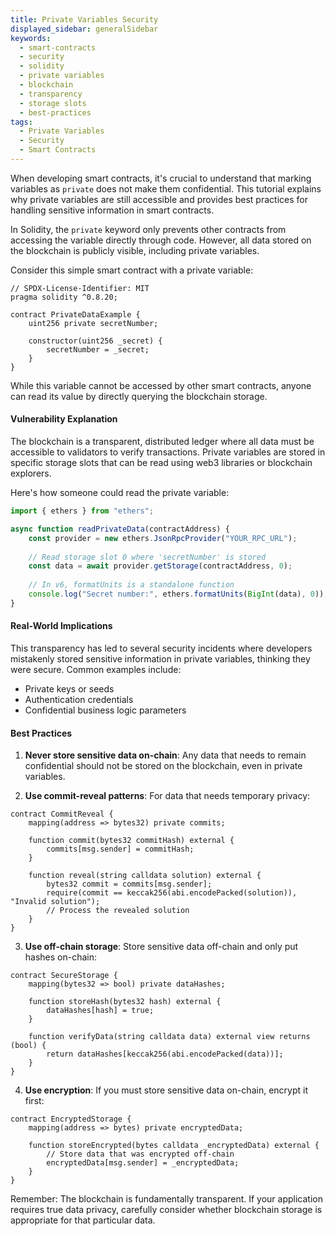 ```yaml
---
title: Private Variables Security
displayed_sidebar: generalSidebar
keywords:
  - smart-contracts
  - security
  - solidity
  - private variables
  - blockchain
  - transparency
  - storage slots
  - best-practices
tags:
  - Private Variables
  - Security
  - Smart Contracts
---
```


When developing smart contracts, it's crucial to understand that marking variables as `private` does not make them confidential. This tutorial explains why private variables are still accessible and provides best practices for handling sensitive information in smart contracts.

In Solidity, the `private` keyword only prevents other contracts from accessing the variable directly through code. However, all data stored on the blockchain is publicly visible, including private variables.

Consider this simple smart contract with a private variable:

```solidity
// SPDX-License-Identifier: MIT
pragma solidity ^0.8.20;

contract PrivateDataExample {
    uint256 private secretNumber;
    
    constructor(uint256 _secret) {
        secretNumber = _secret;
    }
}
```

While this variable cannot be accessed by other smart contracts, anyone can read its value by directly querying the blockchain storage.

#### Vulnerability Explanation

The blockchain is a transparent, distributed ledger where all data must be accessible to validators to verify transactions. Private variables are stored in specific storage slots that can be read using web3 libraries or blockchain explorers.

Here's how someone could read the private variable:

```javascript
import { ethers } from "ethers";

async function readPrivateData(contractAddress) {
    const provider = new ethers.JsonRpcProvider("YOUR_RPC_URL");
    
    // Read storage slot 0 where 'secretNumber' is stored
    const data = await provider.getStorage(contractAddress, 0);
    
    // In v6, formatUnits is a standalone function
    console.log("Secret number:", ethers.formatUnits(BigInt(data), 0));
}
```

#### Real-World Implications

This transparency has led to several security incidents where developers mistakenly stored sensitive information in private variables, thinking they were secure. Common examples include:

- Private keys or seeds
- Authentication credentials
- Confidential business logic parameters

#### Best Practices

1. **Never store sensitive data on-chain**: Any data that needs to remain confidential should not be stored on the blockchain, even in private variables.

2. **Use commit-reveal patterns**: For data that needs temporary privacy:

```solidity
contract CommitReveal {
    mapping(address => bytes32) private commits;
    
    function commit(bytes32 commitHash) external {
        commits[msg.sender] = commitHash;
    }
    
    function reveal(string calldata solution) external {
        bytes32 commit = commits[msg.sender];
        require(commit == keccak256(abi.encodePacked(solution)), "Invalid solution");
        // Process the revealed solution
    }
}
```

3. **Use off-chain storage**: Store sensitive data off-chain and only put hashes on-chain:

```solidity
contract SecureStorage {
    mapping(bytes32 => bool) private dataHashes;
    
    function storeHash(bytes32 hash) external {
        dataHashes[hash] = true;
    }
    
    function verifyData(string calldata data) external view returns (bool) {
        return dataHashes[keccak256(abi.encodePacked(data))];
    }
}
```

4. **Use encryption**: If you must store sensitive data on-chain, encrypt it first:

```solidity
contract EncryptedStorage {
    mapping(address => bytes) private encryptedData;
    
    function storeEncrypted(bytes calldata _encryptedData) external {
        // Store data that was encrypted off-chain
        encryptedData[msg.sender] = _encryptedData;
    }
}
```

Remember: The blockchain is fundamentally transparent. If your application requires true data privacy, carefully consider whether blockchain storage is appropriate for that particular data.
